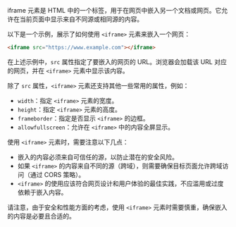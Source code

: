 iframe 元素是 HTML 中的一个标签，用于在网页中嵌入另一个文档或网页。它允许在当前页面中显示来自不同源或相同源的内容。

以下是一个示例，展示了如何使用 `<iframe>` 元素来嵌入一个网页：

```html
<iframe src="https://www.example.com"></iframe>
```

在上述示例中，`src` 属性指定了要嵌入的网页的 URL。浏览器会加载该 URL 对应的网页，并在 `<iframe>` 元素中显示该内容。

除了 `src` 属性，`<iframe>` 元素还支持其他一些常用的属性，例如：

- `width`：指定 `<iframe>` 元素的宽度。
- `height`：指定 `<iframe>` 元素的高度。
- `frameborder`：指定是否显示 `<iframe>` 的边框。
- `allowfullscreen`：允许在 `<iframe>` 中的内容全屏显示。

使用 `<iframe>` 元素时，需要注意以下几点：

- 嵌入的内容必须来自可信任的源，以防止潜在的安全风险。
- 如果 `<iframe>` 的内容来自不同的源（跨域），则需要确保目标页面允许跨域访问（通过 CORS 策略）。
- `<iframe>` 的使用应该符合网页设计和用户体验的最佳实践，不应滥用或过度依赖于嵌入内容。

请注意，由于安全和性能方面的考虑，使用 `<iframe>` 元素时需要慎重，确保嵌入的内容是必要且合适的。